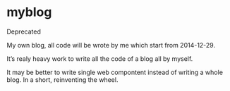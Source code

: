 myblog
======
Deprecated

My own blog, all code will be wrote by me which start from 2014-12-29.

It’s realy heavy work to write all the code of a blog all by myself. 

It may be better to write single web compontent instead of writing a whole blog.
In a short, reinventing the wheel.

